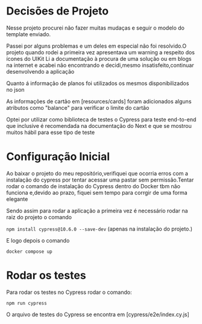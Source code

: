 
# Decisões de Projeto

Nesse projeto procurei não fazer muitas mudaças e seguir o modelo do template enviado.

Passei por alguns problemas e um deles em especial não foi resolvido.O projeto quando rodei a primeira vez apresentava um warning a respeito dos ícones do UIKit
Li a documentação à procura de uma solução ou em blogs na internet e acabei não encontrando e decidi,mesmo insatisfeito,continuar desenvolvendo a aplicação

Quanto á informação de planos foi utilizados os mesmos disponibilizados no json

As informações de cartão em [resources/cards] foram adicionados alguns atributos como "balance" para verificar o limite do cartão

Optei por utilizar como biblioteca de testes o Cypress para teste end-to-end que inclusive é recomendada na documentação do Next e que se mostrou muitos hábil para esse tipo de teste
# Configuração Inicial

Ao baixar o projeto do meu repositório,verifiquei que ocorria erros com a instalação do cypress por tentar acessar uma pastar sem permissão.Tentar rodar o comando de instalação do Cypress dentro do Docker tbm não funciona e,devido ao prazo, fiquei sem tempo para corrgir de uma forma elegante

Sendo assim para rodar a aplicação a primeira vez é necessário rodar na raiz do projeto o comando

`npm install cypress@10.6.0 --save-dev` (apenas na instalação do projeto.)

E logo depois o comando

`docker compose up`
# Rodar os testes

Para rodar os testes no Cypress rodar o comando:

`npm run cypress`

O arquivo de testes do Cypress se encontra em [cypress/e2e/index.cy.js]
